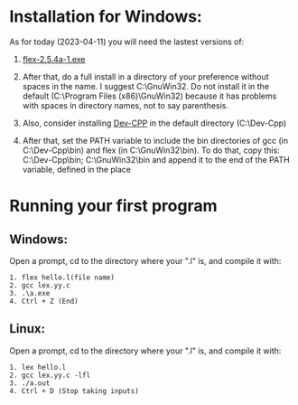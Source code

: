 # Installation for Windows:

As for today (2023-04-11) you will need the lastest versions of:

1. [flex-2.5.4a-1.exe](https://gnuwin32.sourceforge.net/packages/flex.htm)

2. After that, do a full install in a directory of your preference without spaces in the name. I suggest C:\GnuWin32. Do not install it in the default (C:\Program Files (x86)\GnuWin32) because it has problems with spaces in directory names, not to say parenthesis.

3. Also, consider installing [Dev-CPP](https://www.bloodshed.net/) in the default directory (C:\Dev-Cpp)

4. After that, set the PATH variable to include the bin directories of gcc (in C:\Dev-Cpp\bin) and flex (in C:\GnuWin32\bin). To do that, copy this: C:\Dev-Cpp\bin; C:\GnuWin32\bin and append it to the end of the PATH variable, defined in the place

# Running your first program

## Windows:
Open a prompt, cd to the directory where your ".l" is, and compile it with:

    1. flex hello.l(file name)
    2. gcc lex.yy.c
    3. .\a.exe
    4. Ctrl + Z (End)
    
## Linux:
Open a prompt, cd to the directory where your ".l" is, and compile it with:

    1. lex hello.l
    2. gcc lex.yy.c -lfl
    3. ./a.out
    4. Ctrl + D (Stop taking inputs)
